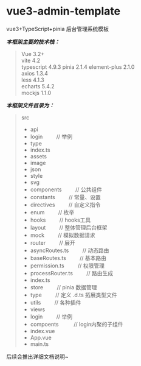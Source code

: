 # vue3-admin-template

vue3+TypeScript+pinia 后台管理系统模板

***本框架主要的技术栈：***

> Vue 3.2+  
> vite 4.2  
> typescript 4.9.3
> pinia 2.1.4
> element-plus 2.1.0  
> axios 1.3.4  
> less 4.1.3  
> echarts 5.4.2  
> mockjs 1.1.0  

***本框架文件目录为：***

> src  
>
> - api
> - login&emsp; &emsp; // 举例
> - type
> - index.ts
> - assets
> - image
> - json
> - style
> - svg
> - components&emsp; &emsp; // 公共组件
> - constants&emsp; &emsp; // 常量、设置
> - directives&emsp; &emsp; // 自定义指令
> - enum&emsp; &emsp; // 枚举
> - hooks&emsp; &emsp; // hooks工具
> - layout&emsp; &emsp; // 整体管理后台框架
> - mock&emsp; &emsp; // 模拟数据请求
> - router&emsp; &emsp; // 展开
> - asyncRoutes.ts&emsp; &emsp; // 动态路由
> - baseRoutes.ts&emsp; &emsp; // 基本路由
> - permission.ts&emsp; &emsp; // 权限管理
> - processRouter.ts&emsp; &emsp; // 路由生成
> - index.ts
> - store&emsp; &emsp; // pinia 数据管理
> - type&emsp; &emsp; // 定义 .d.ts 拓展类型文件
> - utils&emsp; &emsp; // 各种插件
> - views
> - login&emsp; &emsp; // 举例
> - compoents &emsp; &emsp; // login内聚的子组件
> - index.vue
> - App.vue
> - main.ts

后续会推出详细文档说明~
